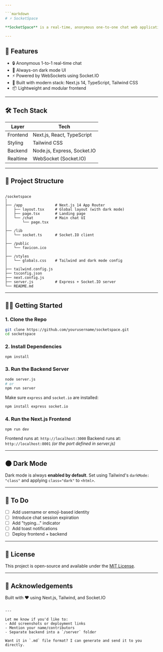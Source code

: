 ```yaml
---

```markdown
# ⚡ SocketSpace

**SocketSpace** is a real-time, anonymous one-to-one chat web application built using **Next.js**, **Tailwind CSS**, **TypeScript**, and **Socket.IO**. The goal is to create a clean, fast, and responsive chat interface with enforced **dark mode** and minimal UI distractions.

---
```


## 🚀 Features

- 🔒 Anonymous 1-to-1 real-time chat
- 🌙 Always-on dark mode UI
- ⚡ Powered by WebSockets using Socket.IO
- 🧩 Built with modern stack: Next.js 14, TypeScript, Tailwind CSS
- 📦 Lightweight and modular frontend

---

## 🛠️ Tech Stack

| Layer     | Tech                             |
|-----------|----------------------------------|
| Frontend  | Next.js, React, TypeScript       |
| Styling   | Tailwind CSS                     |
| Backend   | Node.js, Express, Socket.IO      |
| Realtime  | WebSocket (Socket.IO)            |

---

## 📁 Project Structure

```

/socketspace
│
├── /app               # Next.js 14 App Router
│   ├── layout.tsx     # Global layout (with dark mode)
│   ├── page.tsx       # Landing page
│   └── /chat          # Main chat UI
│       └── page.tsx
│
├── /lib
│   └── socket.ts      # Socket.IO client
│
├── /public
│   └── favicon.ico
│
├── /styles
│   └── globals.css    # Tailwind and dark mode config
│
├── tailwind.config.js
├── tsconfig.json
├── next.config.js
├── server.js          # Express + Socket.IO server
└── README.md

````

---

## 🧑‍💻 Getting Started

### 1. Clone the Repo

```bash
git clone https://github.com/yourusername/socketspace.git
cd socketspace
````

### 2. Install Dependencies

```bash
npm install
```

### 3. Run the Backend Server

```bash
node server.js
# or
npm run server
```

Make sure `express` and `socket.io` are installed:

```bash
npm install express socket.io
```

### 4. Run the Next.js Frontend

```bash
npm run dev
```

Frontend runs at: `http://localhost:3000`
Backend runs at: `http://localhost:8001` *(or the port defined in server.js)*

---

## 🌑 Dark Mode

Dark mode is always **enabled by default**. Set using Tailwind's `darkMode: "class"` and applying `class="dark"` to `<html>`.

---

## 🔧 To Do

* [ ] Add username or emoji-based identity
* [ ] Introduce chat session expiration
* [ ] Add "typing..." indicator
* [ ] Add toast notifications
* [ ] Deploy frontend + backend

---

## 📄 License

This project is open-source and available under the [MIT License](LICENSE).

---

## 🙌 Acknowledgements

Built with ❤️ using Next.js, Tailwind, and Socket.IO

```

---

Let me know if you'd like to:
- Add screenshots or deployment links
- Mention your name/contributors
- Separate backend into a `/server` folder

Want it in `.md` file format? I can generate and send it to you directly.
```
